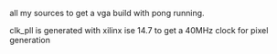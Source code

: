 all my sources to get a vga build with pong running.

clk_pll is generated with xilinx ise 14.7 to get a 40MHz clock for pixel generation
